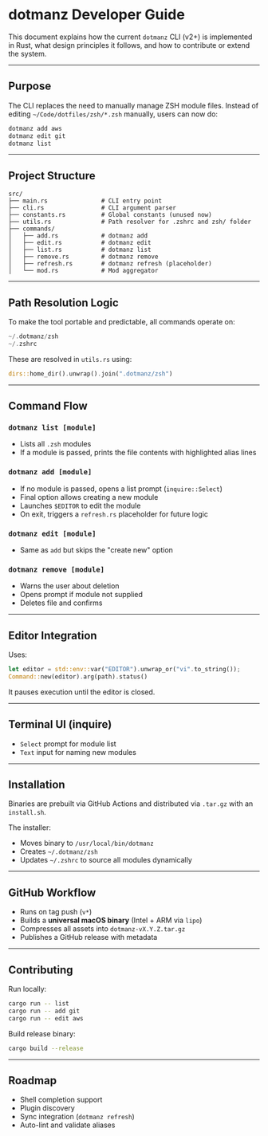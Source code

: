 # dotmanz Developer Guide

This document explains how the current `dotmanz` CLI (v2+) is implemented in Rust, what design principles it follows, and how to contribute or extend the system.

---

## Purpose

The CLI replaces the need to manually manage ZSH module files. Instead of editing `~/Code/dotfiles/zsh/*.zsh` manually, users can now do:

```bash
dotmanz add aws
dotmanz edit git
dotmanz list
````

---

## Project Structure

```
src/
├── main.rs               # CLI entry point
├── cli.rs                # CLI argument parser
├── constants.rs          # Global constants (unused now)
├── utils.rs              # Path resolver for .zshrc and zsh/ folder
├── commands/
│   ├── add.rs            # dotmanz add
│   ├── edit.rs           # dotmanz edit
│   ├── list.rs           # dotmanz list
│   ├── remove.rs         # dotmanz remove
│   ├── refresh.rs        # dotmanz refresh (placeholder)
│   └── mod.rs            # Mod aggregator
```

---

## Path Resolution Logic

To make the tool portable and predictable, all commands operate on:

```rust
~/.dotmanz/zsh
~/.zshrc
```

These are resolved in `utils.rs` using:

```rust
dirs::home_dir().unwrap().join(".dotmanz/zsh")
```

---

## Command Flow

### `dotmanz list [module]`

* Lists all `.zsh` modules
* If a module is passed, prints the file contents with highlighted alias lines

### `dotmanz add [module]`

* If no module is passed, opens a list prompt (`inquire::Select`)
* Final option allows creating a new module
* Launches `$EDITOR` to edit the module
* On exit, triggers a `refresh.rs` placeholder for future logic

### `dotmanz edit [module]`

* Same as `add` but skips the "create new" option

### `dotmanz remove [module]`

* Warns the user about deletion
* Opens prompt if module not supplied
* Deletes file and confirms

---

## Editor Integration

Uses:

```rust
let editor = std::env::var("EDITOR").unwrap_or("vi".to_string());
Command::new(editor).arg(path).status()
```

It pauses execution until the editor is closed.

---

## Terminal UI (inquire)

* `Select` prompt for module list
* `Text` input for naming new modules

---

## Installation

Binaries are prebuilt via GitHub Actions and distributed via `.tar.gz` with an `install.sh`.

The installer:

* Moves binary to `/usr/local/bin/dotmanz`
* Creates `~/.dotmanz/zsh`
* Updates `~/.zshrc` to source all modules dynamically

---

## GitHub Workflow

* Runs on tag push (`v*`)
* Builds a **universal macOS binary** (Intel + ARM via `lipo`)
* Compresses all assets into `dotmanz-vX.Y.Z.tar.gz`
* Publishes a GitHub release with metadata

---

## Contributing

Run locally:

```bash
cargo run -- list
cargo run -- add git
cargo run -- edit aws
```

Build release binary:

```bash
cargo build --release
```

---

## Roadmap

* Shell completion support
* Plugin discovery
* Sync integration (`dotmanz refresh`)
* Auto-lint and validate aliases